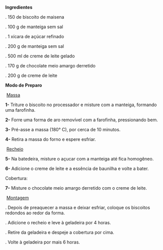 **Ingredientes**



. 150 de biscoito de maisena

. 100 g de manteiga sem sal

. 1 xícara de açúcar refinado

. 200 g de manteiga sem sal

. 500 ml de creme de leite gelado

. 170 g de chocolate meio amargo derretido

. 200 g de creme de leite



**Modo de Preparo**

​                               <u>Massa</u>



**1-** Triture o biscoito no processador e misture com a manteiga, formando uma farofinha.

**2-** Forre uma forma de aro removível com a farofinha, pressionando bem.

**3-** Pré-asse a massa (180° C), por cerca de 10 minutos.

**4-** Retira a massa do forno e espere esfriar.



​                             <u>Recheio</u>



**5-** Na batedeira, misture o açucar com a manteiga até fica homogêneo.

**6-** Adicione o creme de leite e a essência de baunilha e volte a bater.

Cobertura:

**7-** Misture o chocolate meio amargo derretido com o creme de leite.



​                          <u>Montagem</u>



. Depois de preaquecer a massa e deixar esfriar, coloque os biscoitos redondos ao redor da forma.

. Adicione o recheio e leve à geladeira por 4 horas.

. Retire da geladeira e despeje a cobertura por cima.

. Volte à geladeira por mais 6 horas.